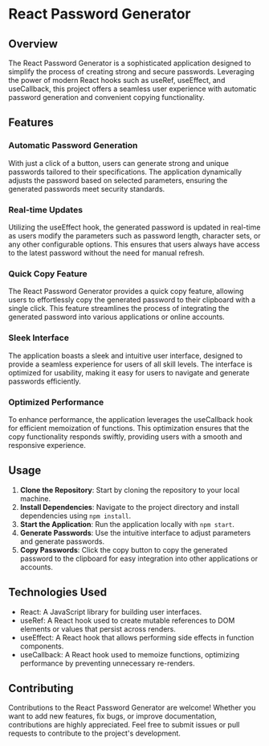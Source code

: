 # React Password Generator

## Overview

The React Password Generator is a sophisticated application designed to simplify the process of creating strong and secure passwords. Leveraging the power of modern React hooks such as useRef, useEffect, and useCallback, this project offers a seamless user experience with automatic password generation and convenient copying functionality.

## Features

### Automatic Password Generation

With just a click of a button, users can generate strong and unique passwords tailored to their specifications. The application dynamically adjusts the password based on selected parameters, ensuring the generated passwords meet security standards.

### Real-time Updates

Utilizing the useEffect hook, the generated password is updated in real-time as users modify the parameters such as password length, character sets, or any other configurable options. This ensures that users always have access to the latest password without the need for manual refresh.

### Quick Copy Feature

The React Password Generator provides a quick copy feature, allowing users to effortlessly copy the generated password to their clipboard with a single click. This feature streamlines the process of integrating the generated password into various applications or online accounts.

### Sleek Interface

The application boasts a sleek and intuitive user interface, designed to provide a seamless experience for users of all skill levels. The interface is optimized for usability, making it easy for users to navigate and generate passwords efficiently.

### Optimized Performance

To enhance performance, the application leverages the useCallback hook for efficient memoization of functions. This optimization ensures that the copy functionality responds swiftly, providing users with a smooth and responsive experience.

## Usage

1. **Clone the Repository**: Start by cloning the repository to your local machine.
2. **Install Dependencies**: Navigate to the project directory and install dependencies using `npm install`.
3. **Start the Application**: Run the application locally with `npm start`.
4. **Generate Passwords**: Use the intuitive interface to adjust parameters and generate passwords.
5. **Copy Passwords**: Click the copy button to copy the generated password to the clipboard for easy integration into other applications or accounts.

## Technologies Used

- React: A JavaScript library for building user interfaces.
- useRef: A React hook used to create mutable references to DOM elements or values that persist across renders.
- useEffect: A React hook that allows performing side effects in function components.
- useCallback: A React hook used to memoize functions, optimizing performance by preventing unnecessary re-renders.

## Contributing

Contributions to the React Password Generator are welcome! Whether you want to add new features, fix bugs, or improve documentation, contributions are highly appreciated. Feel free to submit issues or pull requests to contribute to the project's development.
